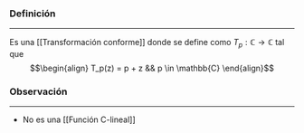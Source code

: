 ### Definición
---
Es una [[Transformación conforme]] donde se define como $T_p : \mathbb{C} \to \mathbb{C}$ tal que $$\begin{align} 
	T_p(z) = p + z && p \in \mathbb{C}
\end{align}$$
### Observación
---
* No es una [[Función C-lineal]]
